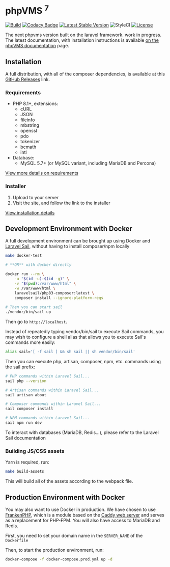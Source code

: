 # phpVMS <sup>7</sup>

[![Build](https://github.com/nabeelio/phpvms/workflows/Build/badge.svg?branch=dev)](https://github.com/nabeelio/phpvms/actions) [![Codacy Badge](https://api.codacy.com/project/badge/Grade/d668bebb0a3c46bda381af16ce3d9450)](https://www.codacy.com/app/nabeelio/phpvms?utm_source=github.com&amp;utm_medium=referral&amp;utm_content=nabeelio/phpvms&amp;utm_campaign=Badge_Grade) [![Latest Stable Version](https://poser.pugx.org/nabeel/phpvms/v/stable)](https://packagist.org/packages/nabeel/phpvms) ![StyleCI](https://github.styleci.io/repos/93688482/shield?branch=dev) [![License](https://poser.pugx.org/nabeel/phpvms/license)](https://packagist.org/packages/nabeel/phpvms)

The next phpvms version built on the laravel framework. work in progress. The latest documentation, with installation instructions is available [on the phpVMS documentation](https://docs.phpvms.net/) page.

## Installation

A full distribution, with all of the composer dependencies, is available at this 
[GitHub Releases](https://github.com/nabeelio/phpvms/releases) link. 

### Requirements

- PHP 8.1+, extensions:
  - cURL
  - JSON
  - fileinfo
  - mbstring
  - openssl
  - pdo
  - tokenizer
  - bcmath
  - intl
- Database:
  - MySQL 5.7+ (or MySQL variant, including MariaDB and Percona)

[View more details on requirements](https://docs.phpvms.net/requirements)

### Installer

1. Upload to your server
1. Visit the site, and follow the link to the installer

[View installation details](https://docs.phpvms.net/installation)

## Development Environment with Docker

A full development environment can be brought up using Docker and [Laravel Sail](https://laravel.com/docs/10.x/sail), without having to install composer/npm locally

```bash
make docker-test

# **OR** with docker directly

docker run --rm \
    -u "$(id -u):$(id -g)" \
    -v "$(pwd):/var/www/html" \
    -w /var/www/html \
    laravelsail/php83-composer:latest \
    composer install --ignore-platform-reqs
    
# Then you can start sail
./vendor/bin/sail up
```

Then go to `http://localhost`. 

Instead of repeatedly typing vendor/bin/sail to execute Sail commands, you may wish to configure a shell alias that allows you to execute Sail's commands more easily:
```bash
alias sail='[ -f sail ] && sh sail || sh vendor/bin/sail'
```

Then you can execute php, artisan, composer, npm, etc. commands using the sail prefix:
```bash
# PHP commands within Laravel Sail...
sail php --version

# Artisan commands within Laravel Sail...
sail artisan about

# Composer commands within Laravel Sail...
sail composer install

# NPM commands within Laravel Sail...
sail npm run dev
```

To interact with databases (MariaDB, Redis...), please refer to the Laravel Sail documentation

### Building JS/CSS assets

Yarn is required, run:

```bash
make build-assets
```

This will build all of the assets according to the webpack file.

## Production Environment with Docker

You may also want to use Docker in production. We have chosen to use [FrankenPHP](https://frankenphp.dev/docs/), which is a module based on the [Caddy web server](https://caddyserver.com/docs/) and serves as a replacement for PHP-FPM. You will also have access to MariaDB and Redis.

First, you need to set your domain name in the `SERVER_NAME` of the `Dockerfile`

Then, to start the production environment, run:

```bash
docker-compose -f docker-compose.prod.yml up -d
```

